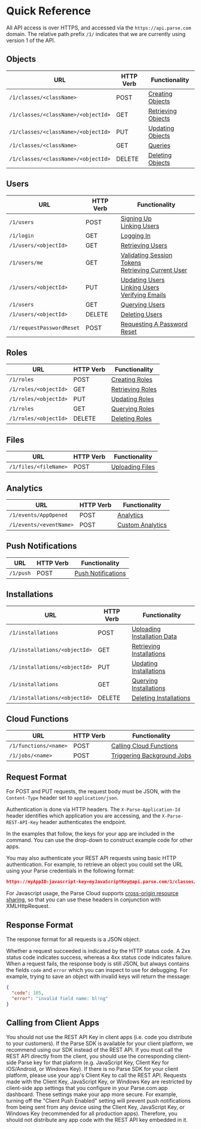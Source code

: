 # Quick Reference

All API access is over HTTPS, and accessed via the `https://api.parse.com` domain. The relative path prefix `/1/` indicates that we are currently using version 1 of the API.

## Objects

| URL                                 | HTTP Verb | Functionality                              |
|-------------------------------------|-----------|--------------------------------------------|
| `/1/classes/<className>`            | POST      | [Creating Objects](#objects-creating)      |
| `/1/classes/<className>/<objectId>` | GET       | [Retrieving Objects](#objects-retrieving)  |
| `/1/classes/<className>/<objectId>` | PUT       | [Updating Objects](#objects-updating)      |
| `/1/classes/<className>`            | GET       | [Queries](#queries)                        |
| `/1/classes/<className>/<objectId>` | DELETE    | [Deleting Objects](#objects-deleting)      |

## Users

| URL                       | HTTP Verb | Functionality                              |
|---------------------------|-----------|--------------------------------------------|
| `/1/users`                | POST      | [Signing Up](#users-signup) <br/>[Linking Users](#users-linking) 
| `/1/login`                | GET       | [Logging In](#users-login)                 |
| `/1/users/<objectId>`     | GET       | [Retrieving Users](#users-retrieving)      |
| `/1/users/me`             | GET       | [Validating Session Tokens](#users-validating) <br/>[Retrieving Current User](#users-validating) |
| `/1/users/<objectId>`     | PUT       | [Updating Users](#users-updating) <br/>[Linking Users](#users-linking) <br/>[Verifying Emails](#users-emailverification) |
| `/1/users`                | GET       | [Querying Users](#users-querying)          |
| `/1/users/<objectId>`     | DELETE    | [Deleting Users](#users-deleting)          |
| `/1/requestPasswordReset` | POST      | [Requesting A Password Reset](#users-passwordreset)  |

## Roles

| URL                   | HTTP Verb | Functionality                              |
|-----------------------|-----------|--------------------------------------------|
| `/1/roles`            | POST      | [Creating Roles](#roles-creating)          |
| `/1/roles/<objectId>` | GET       | [Retrieving Roles](#roles-retrieving)      |
| `/1/roles/<objectId>` | PUT       | [Updating Roles](#roles-updating)          |
| `/1/roles`            | GET       | [Querying Roles](#roles-querying)          |
| `/1/roles/<objectId>` | DELETE    | [Deleting Roles](#roles-deleting)          |

## Files

| URL                   | HTTP Verb | Functionality                        |
|-----------------------|-----------|--------------------------------------|
| `/1/files/<fileName>` | POST      | [Uploading Files](#files-uploading)  |

## Analytics

| URL                     | HTTP Verb | Functionality                          |
|-------------------------|-----------|----------------------------------------|
| `/1/events/AppOpened`   | POST      | [Analytics](#analytics)                |
| `/1/events/<eventName>` | POST      | [Custom Analytics](#analytics-custom)  |

## Push Notifications

| URL       | HTTP Verb | Functionality                |
|-----------|-----------|------------------------------|
| `/1/push` | POST      | [Push Notifications](#push)  |

## Installations

| URL                           | HTTP Verb | Functionality                                            |
|-------------------------------|-----------|----------------------------------------------------------|
| `/1/installations`            | POST      | [Uploading Installation Data](#installations-uploading)  |
| `/1/installations/<objectId>` | GET       | [Retrieving Installations](#installations-retrieving)    |
| `/1/installations/<objectId>` | PUT       | [Updating Installations](#installations-updating)        |
| `/1/installations`            | GET       | [Querying Installations](#installations-querying)        |
| `/1/installations/<objectId>` | DELETE    | [Deleting Installations](#installations-deleting)        |

## Cloud Functions

| URL                   | HTTP Verb | Functionality                                  |
|-----------------------|-----------|------------------------------------------------|
| `/1/functions/<name>` | POST      | [Calling Cloud Functions](#cloudfunctions)     | 
| `/1/jobs/<name>`      | POST      | [Triggering Background Jobs](#backgroundjobs)  |

## Request Format

For POST and PUT requests, the request body must be JSON, with the `Content-Type` header set to `application/json`.

Authentication is done via HTTP headers. The `X-Parse-Application-Id` header identifies which application you are accessing, and the `X-Parse-REST-API-Key` header authenticates the endpoint.

In the examples that follow, the keys for your app are included in the command. You can use the drop-down to construct example code for other apps.

You may also authenticate your REST API requests using basic HTTP authentication. For example, to retrieve an object you could set the URL using your Parse credentials in the following format:

```json
https://myAppID:javascript-key=myJavaScriptKey@api.parse.com/1/classes/GameScore/Ed1nuqPvcm
```

For Javascript usage, the Parse Cloud supports [cross-origin resource sharing](http://en.wikipedia.org/wiki/Cross-Origin_Resource_Sharing), so that you can use these headers in conjunction with XMLHttpRequest.


## Response Format

The response format for all requests is a JSON object.

Whether a request succeeded is indicated by the HTTP status code. A 2xx status code indicates success, whereas a 4xx status code indicates failure. When a request fails, the response body is still JSON, but always contains the fields `code` and `error` which you can inspect to use for debugging. For example, trying to save an object with invalid keys will return the message:

```json
{
  "code": 105,
  "error": "invalid field name: bl!ng"
}
```

## Calling from Client Apps

You should not use the REST API Key in client apps (i.e. code you distribute to your customers). If the Parse SDK is available for your client platform, we recommend using our SDK instead of the REST API. If you must call the REST API directly from the client, you should use the corresponding client-side Parse key for that plaform (e.g. JavaScript Key, Client Key for iOS/Android, or Windows Key). If there is no Parse SDK for your client platform, please use your app's Client Key to call the REST API.  Requests made with the Client Key, JavaScript Key, or Windows Key are restricted by client-side app settings that you configure in your Parse.com app dashboard. These settings make your app more secure. For example, turning off the "Client Push Enabled" setting will prevent push notifications from being sent from any device using the Client Key, JavaScript Key, or Windows Key (recommended for all production apps).  Therefore, you should not distribute any app code with the REST API key embedded in it.

